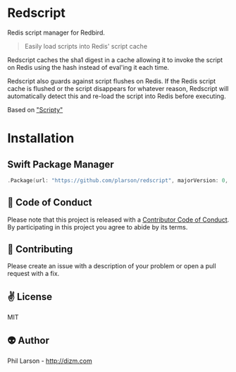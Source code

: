 # Redscript

Redis script manager for Redbird.

> Easily load scripts into Redis' script cache 

Redscript caches the sha1 digest in a cache allowing it to invoke the script on Redis using the hash instead of eval'ing it each time.

Redscript also guards against script flushes on Redis. If the Redis script cache is flushed or the script disappears for whatever reason, Redscript will automatically detect this and re-load the script into Redis before executing.

Based on ["Scripty"](https://github.com/TheDeveloper/scripty)

# Installation

## Swift Package Manager

```swift
.Package(url: "https://github.com/plarson/redscript", majorVersion: 0, minor: 1)
```

:blue_heart: Code of Conduct
------------
Please note that this project is released with a [Contributor Code of Conduct](./CODE_OF_CONDUCT.md). By participating in this project you agree to abide by its terms.

:gift_heart: Contributing
------------
Please create an issue with a description of your problem or open a pull request with a fix.

:v: License
-------
MIT

:alien: Author
------
Phil Larson - http://dizm.com

